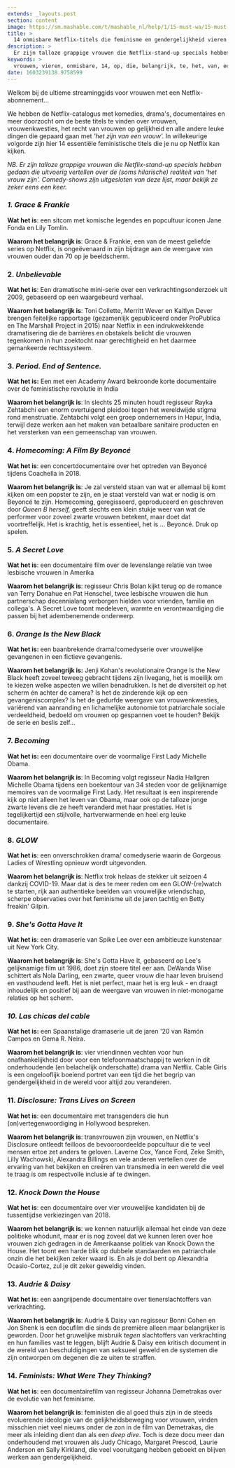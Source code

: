 ```yaml
--- 
extends: _layouts.post 
section: content 
image: https://sm.mashable.com/t/mashable_nl/help/1/15-must-wa/15-must-watch-netflix-titles-celebrating-feminism-and-gender_mkz4.1200.jpg 
title: > 
  14 onmisbare Netflix-titels die feminisme en gendergelijkheid vieren 
description: > 
  Er zijn talloze grappige vrouwen die Netflix-stand-up specials hebben gedaan die uitvoerig vertellen over de (soms hilarische) realiteit van 'het vrouw zijn'.Zehtabchi volgt een groep ondernemers in Hapur, India, terwijl deze werken aan het maken van betaalbare sanitaire producten en het versterken van een gemeenschap van vrouwen.Cable Girls is een ongelooflijk boeiend portret van een tijd die het begrip van gendergelijkheid in de wereld voor altijd zou veranderen.Waarom het belangrijk is: transvrouwen zijn vrouwen, en Netflix's Disclosure ontleedt feilloos de bevooroordeelde popcultuur die te veel mensen ertoe zet anders te geloven.Wat het is: een documentairefilm van regisseur Johanna Demetrakas over de evolutie van het feminisme. 
keywords: > 
  vrouwen, vieren, onmisbare, 14, op, die, belangrijk, te, het, van, een, netflixtitels, en, feminisme, zijn, gendergelijkheid 
date: 1603239138.9758599 
--- 
```

<div><p>Welkom bij de ultieme streaminggids voor vrouwen met een Netflix-abonnement...</p>

<p>We hebben de Netflix-catalogus met komedies, drama's, documentaires en meer doorzocht om de beste titels te vinden over vrouwen, vrouwenkwesties, het recht van vrouwen op gelijkheid en alle andere leuke dingen die gepaard gaan met<i> 'het zijn van een vrouw'.</i> In willekeurige volgorde zijn hier 14 essenti&#235;le feministische titels die je nu op Netflix kan kijken.</p>

<p><i>NB. Er zijn talloze grappige vrouwen die Netflix-stand-up specials hebben gedaan die uitvoerig vertellen over de (soms hilarische) realiteit van 'het vrouw zijn'. Comedy-shows zijn uitgesloten van deze lijst, maar bekijk ze zeker eens een keer. </i></p>

<h3><i>1. Grace &amp; Frankie</i></h3>
<p class="vplayer"></p>

<p><strong>Wat het is</strong>: een sitcom met komische legendes en popcultuur iconen Jane Fonda en Lily Tomlin.</p>
<p><strong>Waarom het belangrijk is</strong>: Grace &amp; Frankie, een van de meest geliefde series op Netflix, is onge&#235;venaard in zijn bijdrage aan de weergave van vrouwen ouder dan 70 op je beeldscherm.</p>

<h3>2. <i>Unbelievable</i></h3>
<p class="vplayer"></p>
<p><strong>Wat het is</strong>: Een dramatische mini-serie over een verkrachtingsonderzoek uit 2009, gebaseerd op een waargebeurd verhaal.</p>

<p><strong>Waarom het belangrijk is</strong>: Toni Collette, Merritt Wever en Kaitlyn Dever brengen feitelijke rapportage (gezamenlijk gepubliceerd onder ProPublica en The Marshall Project in 2015) naar Netflix in een indrukwekkende dramatisering die de barri&#232;res en obstakels belicht die vrouwen tegenkomen in hun zoektocht naar gerechtigheid en het daarmee gemankeerde rechtssysteem.</p>

<h3>3. <i>Period. End of Sentence.</i></h3>
<p class="vplayer"></p>
<p><strong>Wat het is:</strong> Een met een Academy Award bekroonde korte documentaire over de feministische revolutie in India</p>

<p><strong>Waarom het belangrijk is</strong>: In slechts 25 minuten houdt regisseur Rayka Zehtabchi een enorm overtuigend pleidooi tegen het wereldwijde stigma rond menstruatie. Zehtabchi volgt een groep ondernemers in Hapur, India, terwijl deze werken aan het maken van betaalbare sanitaire producten en het versterken van een gemeenschap van vrouwen.</p>

<h3>4. <i>Homecoming: A Film By Beyonc&#233;</i></h3>
<p class="vplayer"></p>

<p><strong>Wat het is</strong>: een concertdocumentaire over het optreden van Beyonc&#233; tijdens Coachella in 2018.</p>
<p><strong>Waarom het belangrijk is</strong>: Je zal versteld staan van wat er allemaal bij komt kijken om een popster te zijn, en je staat versteld van wat er nodig is om Beyonc&#233; te zijn. Homecoming, geregisseerd, geproduceerd en geschreven door <i>Queen B herself,</i> geeft slechts een klein stukje weer van wat de performer voor zoveel zwarte vrouwen betekent, maar doet dat voortreffelijk. Het is krachtig, het is essentieel, het is ... Beyonc&#233;. Druk op spelen.</p>

<h3>5. <i>A Secret Love</i></h3>
<p class="vplayer"></p>

<p><strong>Wat het is</strong>: een documentaire film over de levenslange relatie van twee lesbische vrouwen in Amerika</p>
<p><strong>Waarom het belangrijk is</strong>: regisseur Chris Bolan kijkt terug op de romance van Terry Donahue en Pat Henschel, twee lesbische vrouwen die hun partnerschap decennialang verborgen hielden voor vrienden, familie en collega's. A Secret Love toont medeleven, warmte en verontwaardiging die passen bij het adembenemende onderwerp.</p>

<h3>6. <i>Orange Is the New Black </i></h3>
<p class="vplayer"></p>
<p><strong>Wat het is: </strong>een baanbrekende drama/comedyserie over vrouwelijke gevangenen in een fictieve gevangenis.</p>

<p><strong>Waarom het belangrijk is:</strong> Jenji Kohan's revolutionaire Orange Is the New Black heeft zoveel teweeg gebracht tijdens zijn livegang, het is moeilijk om te kiezen welke aspecten we willen benadrukken. Is het de diversiteit op het scherm &#233;n achter de camera? Is het de zinderende kijk op een gevangeniscomplex? Is het de gedurfde weergave van vrouwenkwesties, vari&#235;rend van aanranding en lichamelijke autonomie tot patriarchale sociale verdeeldheid, bedoeld om vrouwen op gespannen voet te houden? Bekijk de serie en beslis zelf...</p>

<h3>7. <i>Becoming</i></h3>
<p class="vplayer"></p>
<p><strong>Wat het is:</strong> een documentaire over de voormalige First Lady Michelle Obama.</p>

<p><strong>Waarom het belangrijk is</strong>: In Becoming volgt regisseur Nadia Hallgren Michelle Obama tijdens een boekentour van 34 steden voor de gelijknamige memoires van de voormalige First Lady. Het resultaat is een inspirerende kijk op niet alleen het leven van Obama, maar ook op de talloze jonge zwarte levens die ze heeft veranderd met haar prestaties. Het is tegelijkertijd een stijlvolle, hartverwarmende en heel erg leuke documentaire.</p>

<h3>8. <i>GLOW</i></h3>
<p class="vplayer"></p>

<p><strong>Wat het is</strong>: een onverschrokken drama/ comedyserie waarin de Gorgeous Ladies of Wrestling opnieuw wordt uitgevonden.</p>
<p><strong>Waarom het belangrijk is</strong>: Netflix trok helaas de stekker uit seizoen 4 dankzij COVID-19. Maar dat is des te meer reden om een GLOW-(re)watch te starten, rijk aan authentieke beelden van vrouwelijke vriendschap, scherpe observaties over het feminisme uit de jaren tachtig en Betty freakin' Gilpin.</p>

<h3>9. <i>She's Gotta Have It </i></h3>
<p class="vplayer"></p>

<p> </p>
<p><strong>Wat het is</strong>: een dramaserie van Spike Lee over een ambitieuze kunstenaar uit New York City.</p>

<p><strong>Waarom het belangrijk is</strong>: She's Gotta Have It, gebaseerd op Lee's gelijknamige film uit 1986, doet zijn stoere titel eer aan. DeWanda Wise schittert als Nola Darling, een zwarte, queer vrouw die haar leven bruisend en vasthoudend leeft. Het is niet perfect, maar het is erg leuk - en draagt inhoudelijk en positief bij aan de weergave van vrouwen in niet-monogame relaties op het scherm.</p>

<h3><i>10. Las chicas del cable</i></h3>
<p class="vplayer"></p>

<p><strong>Wat het is:</strong> een Spaanstalige dramaserie uit de jaren '20 van Ram&#243;n Campos en Gema R. Neira.</p>
<p><strong>Waarom het belangrijk is</strong>: vier vriendinnen vechten voor hun onafhankelijkheid door voor een telefoonmaatschappij te werken in dit onderhoudende (en belachelijk onderschatte) drama van Netflix. Cable Girls is een ongelooflijk boeiend portret van een tijd die het begrip van gendergelijkheid in de wereld voor altijd zou veranderen.</p>

<h3>11. <i>Disclosure: Trans Lives on Screen</i></h3>
<p class="vplayer"></p>
<p><strong>Wat het is</strong>: een documentaire met transgenders die hun (on)vertegenwoordiging in Hollywood bespreken.</p>

<p><strong>Waarom het belangrijk is</strong>: transvrouwen zijn vrouwen, en Netflix's Disclosure ontleedt feilloos de bevooroordeelde popcultuur die te veel mensen ertoe zet anders te geloven. Laverne Cox, Yance Ford, Zeke Smith, Lilly Wachowski, Alexandra Billings en vele anderen vertellen over de ervaring van het bekijken en cre&#235;ren van transmedia in een wereld die veel te traag is om respectvolle inclusie af te dwingen.</p>

<h3>12. <i>Knock Down the House</i></h3>
<p class="vplayer"></p>
<p><strong>Wat het is</strong>: een documentaire over vier vrouwelijke kandidaten bij de tussentijdse verkiezingen van 2018.</p>

<p><strong>Waarom het belangrijk is</strong>: we kennen natuurlijk allemaal het einde van deze politieke whodunit, maar er is nog zoveel dat we kunnen leren over hoe vrouwen zich gedragen in de Amerikaanse politiek van Knock Down the House. Het toont een harde blik op dubbele standaarden en patriarchale onzin die het bekijken zeker waard is. En als je dol bent op Alexandria Ocasio-Cortez, zul je dit zeker geweldig vinden.</p>

<p class="see-also">
<h3 class="see-also-link">13. <i>Audrie &amp; Daisy</i></h3>
</p>

<p class="vplayer"></p>
<p><strong>Wat het is</strong>: een aangrijpende documentaire over tienerslachtoffers van verkrachting.</p>

<p><strong>Waarom het belangrijk is</strong>: Audrie &amp; Daisy van regisseur Bonni Cohen en Jon Shenk is een docufilm die sinds de premi&#232;re alleen maar belangrijker is geworden. Door het gruwelijke misbruik <i>tegen</i> slachtoffers van verkrachting en hun families vast te leggen, blijft Audrie &amp; Daisy een kritisch document in de wereld van beschuldigingen van seksueel geweld en de systemen die zijn ontworpen om degenen die ze uiten te straffen.</p>

<h3>14. <i>Feminists: What Were They Thinking?</i></h3>
<p class="vplayer"></p>

<p> </p>
<p><strong>Wat het is</strong>: een documentairefilm van regisseur Johanna Demetrakas over de evolutie van het feminisme.</p>

<p><strong>Waarom het belangrijk is</strong>: feministen die al goed thuis zijn in de steeds evoluerende ideologie van de gelijkheidsbeweging voor vrouwen, vinden misschien niet veel nieuws onder de zon in de film van Demetrakas, die meer als inleiding dient dan als een <i>deep dive</i>. Toch is deze docu meer dan onderhoudend met vrouwen als Judy Chicago, Margaret Prescod, Laurie Anderson en Sally Kirkland, die veel vooruitgang hebben geboekt en blijven werken aan gendergelijkheid.</p>
  
  </div>